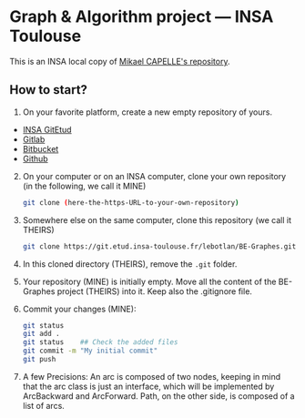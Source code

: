 # Graph & Algorithm project &mdash; INSA Toulouse

This is an INSA local copy of [Mikael CAPELLE's repository](https://gitea.typename.fr/INSA/be-graphes).

## How to start?

1. On your favorite platform, create a new empty repository of yours.
  - [INSA GitEtud](https://git.etud.insa-toulouse.fr/)
  - [Gitlab](https://gitlab.com/)
  - [Bitbucket](https://bitbucket.org/)
  - [Github](https://github.com/)

2. On your computer or on an INSA computer, clone your own repository (in the following, we call it MINE)
    ```bash
    git clone (here-the-https-URL-to-your-own-repository)
    ```

3. Somewhere else on the same computer, clone this repository (we call it THEIRS)
    ```bash
    git clone https://git.etud.insa-toulouse.fr/lebotlan/BE-Graphes.git
    ```

4. In this cloned directory (THEIRS), remove the `.git` folder.

5. Your repository (MINE) is initially empty. Move all the content of the BE-Graphes project (THEIRS) into it. Keep also the .gitignore file.

6. Commit your changes (MINE):
    ```bash
    git status
    git add .
    git status    ## Check the added files
    git commit -m "My initial commit"
    git push
    ```
7. A few Precisions: 
    An arc is composed of two nodes, keeping in mind that the arc class is just an interface, which will be implemented by ArcBackward and ArcForward. Path, on the other side, is composed of a list of arcs.


